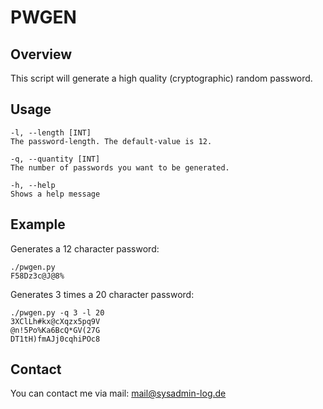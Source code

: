 # PWGEN

## Overview

This script will generate a high quality (cryptographic) random password.

## Usage

    -l, --length [INT]
    The password-length. The default-value is 12.

    -q, --quantity [INT]
    The number of passwords you want to be generated.

    -h, --help
    Shows a help message

## Example

Generates a 12 character password:

    ./pwgen.py
    F58Dz3c@J@8%

Generates 3 times a 20 character password:

    ./pwgen.py -q 3 -l 20
    3XClLh#kx@cXqzx5pq9V
    @n!5Po%Ka6BcQ*GV(27G
    DT1tH)fmAJj0cqhiPOc8

## Contact

You can contact me via mail: [mail@sysadmin-log.de](mail@sysadmin-log.de)
